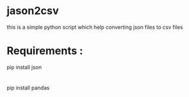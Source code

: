 # jason2csv

this is a simple python script which help converting json files to csv files

# Requirements :

pip install json
#
pip install pandas 
